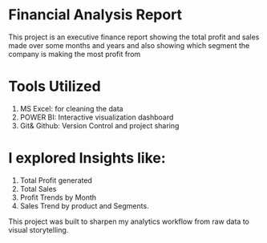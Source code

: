 # Financial Analysis Report
This project is an executive finance report showing the total profit and sales made over some months and years and also showing which segment the company is making the most profit from
# Tools Utilized 
1. MS Excel: for cleaning the data
2. POWER BI: Interactive visualization dashboard
3. Git& Github: Version Control and project sharing
# I explored Insights like:
1. Total Profit generated
2. Total Sales
3. Profit Trends by Month
4. Sales Trend by product and Segments.

This project was built to sharpen my analytics workflow from raw data to visual storytelling.

